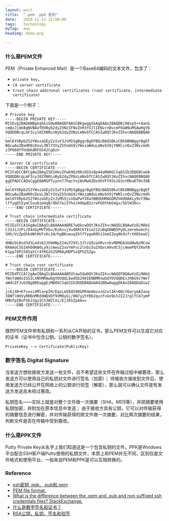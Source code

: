 ```yaml
---
layout: post
title:  ".pem .ppk 差别"
date:   2020-11-11 12:00:00
tags:	technology
myTag:	aws
headimg: demo.png

---
```


### 什么是PEM文件

PEM（Private Enhanced Mail）是一个Base64编码的文本文件，包含了：
+ `private key`，
+ `CA server certificate`
+ `trust chain additonal certificates (root certificate, intermediate certificate)`

下面是一个例子：

```
# Private key
-----BEGIN PRIVATE KEY-----
MIIEvgIBADANBgkqhkiG9w0BAQEFAASCBKgwggSkAgEAAoIBAQDBj08sp5++4anG
cmQxJjAkBgNVBAoTHVByb2dyZXNzIFNvZnR3YXJlIENvcnBvcmF0aW9uMSAwHgYD
VQQDDBcqLmF3cy10ZXN0LnByb2dyZXNzLmNvbTCCASIwDQYJKoZIhvcNAQEBBQAD
...
bml6YXRpb252YWxzaGEyZzIuY3JsMIGgBggrBgEFBQcBAQSBkzCBkDBNBggrBgEF
BQcwAoZBaHR0cDovL3NlY3VyZS5nbG9iYWxzaWduLmNvbS9jYWNlcnQvZ3Nvcmdh
z3P668YfhUbKdRF6S42Cg6zn
-----END PRIVATE KEY-----

# Server CA certificate
-----BEGIN CERTIFICATE-----
MIIFaDCCBFCgAwIBAgISESHkvZFwK9Qz0KsXD3x8p44aMA0GCSqGSIb3DQEBCwUA
VQQDDBcqLmF3cy10ZXN0LnByb2dyZXNzLmNvbTCCASIwDQYJKoZIhvcNAQEBBQAD
ggEPADCCAQoCggEBAMGPTyynn77hqcYnjWsMwOZDzdhVFY93s2OJntMbuKTHn39B
...
bml6YXRpb252YWxzaGEyZzIuY3JsMIGgBggrBgEFBQcBAQSBkzCBkDBNBggrBgEF
BQcwAoZBaHR0cDovL3NlY3VyZS5nbG9iYWxzaWduLmNvbS9jYWNlcnQvZ3Nvcmdh
bml6YXRpb252YWxzaGEyZzJyMS5jcnQwPwYIKwYBBQUHMAGGM2h0dHA6Ly9vY3Nw
lffygD5IymCSuuDim4qB/9bh7oi37heJ4ObpBIzroPUOthbG4gv/5blW3Dc=
-----END CERTIFICATE-----

# Trust chain intermediate certificate
-----BEGIN CERTIFICATE-----
MIIEaTCCA1GgAwIBAgILBAAAAAABRE7wQkcwDQYJKoZIhvcNAQELBQAwVzELMAkG
C33JiJ1Pi/D4nGyMVTXbv/Kz6vvjVudKRtkTIso21ZvBqOOWQ5PyDLzm+ebomchj
SHh/VzZpGhkdWtHUfcKc1H/hgBKueuqI6lfYygoKOhJJomIZeg0k9zfrtHOSewUj
...
dHBzOi8vd3d3Lmdsb2JhbHNpZ24uY29tL3JlcG9zaXRvcnkvMDMGA1UdHwQsMCow
KKAmoCSGImh0dHA6Ly9jcmwuZ2xvYmFsc2lnbi5uZXQvcm9vdC5jcmwwPQYIKwYB
K1pp74P1S8SqtCr4fKGxhZSM9AyHDPSsQPhZSZg=
-----END CERTIFICATE-----

# Trust chain root certificate
-----BEGIN CERTIFICATE-----
MIIDdTCCAl2gAwIBAgILBAAAAAABFUtaw5QwDQYJKoZIhvcNAQEFBQAwVzELMAkG
YWxTaWduIG52LXNhMRAwDgYDVQQLEwdSb290IENBMRswGQYDVQQDExJHbG9iYWxT
aWduIFJvb3QgQ0EwggEiMA0GCSqGSIb3DQEBAQUAA4IBDwAwggEKAoIBAQDaDuaZ
...
jc6j40+Kfvvxi4Mla+pIH/EqsLmVEQS98GPR4mdmzxzdzxtIK+6NiY6arymAZavp
38NflNUVyRRBnMRddWQVDf9VMOyGj/8N7yy5Y0b2qvzfvGn9LhJIZJrglfCm7ymP
HMUfpIBvFSDJ3gyICh3WZlXi/EjJKSZp4A==
-----END CERTIFICATE-----
```

### PEM文件作用

既然PEM文件带有私钥和一系列从CA开始的证书，那么PEM文件可以生成它对应的证书（证书中包含公钥，公钥的数字签名）。

`PrivateKey --> Certificate(PublicKey)`


### 数字签名 Digital Signature

当发送方想给接收方发送一些文件，且不希望这些文件在传输过程中被篡改，那么发送方可以使用自己的私钥对文件进行签名（加密）；
待接收方接收到文件后，使用发送方已经公开在网络上的公钥进行验签（解密），那么就可以确认文件是有发送方发送且未经过篡改。

私钥签名——实际上就是对整个文件做一次摘要（SHA，MD5等），并把摘要使用私钥加密，并附加在原本信息中发送；
由于接收方具有公钥，它可以对传输获得的摘要信息进行解密，并对传输获得的原文件做一次摘要，对比两次摘要的结果，判断文件是否在传输中受到篡改。

### 什么是PPK文件

Putty Private Key从名字上我们知道这是一个包含私钥的文件。PPK是Windows平台配合SSH客户端Putty使用的私钥文件，本质上和PEM并无不同，区别仅是文件格式和使用平台。一般来说PEM和PPK是可以互相转换的。


### Reference

+ [ssh密钥 .ppk、.pub和.pem](https://liyangkai.com/2019110201/)
+ [PEM file format.](https://documentation.progress.com/output/DataDirect/hybridpipeinstall/index.html#page/install/pem-file-format.html)
+ [What is the difference between the .pem and .pub and non suffixed ssh credentials files? StackExchange.](https://superuser.com/questions/527218/what-is-the-difference-between-the-pem-and-pub-and-non-suffixed-ssh-credential)
+ [什么是数字签名和证书？](https://www.jianshu.com/p/9db57e761255)
+ [RSA公钥、私钥、签名和验签](https://www.jianshu.com/p/3331467d139f)
